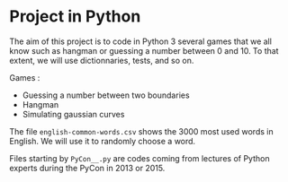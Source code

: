 # Project in Python

The aim of this project is to code in Python 3 several games that we all know such as hangman or guessing a number between 0 and 10. To that extent, we will use dictionnaries, tests, and so on.

Games :
- Guessing a number between two boundaries
- Hangman
- Simulating gaussian curves

The file `english-common-words.csv`  shows the 3000 most used words in English. We will use it to randomly choose a word.

Files starting by `PyCon__.py` are codes coming from lectures of Python experts during the PyCon in 2013 or 2015.
